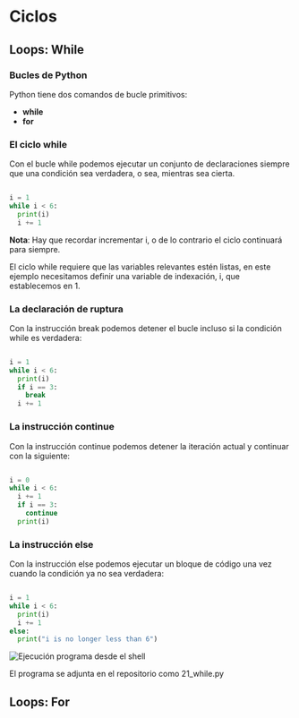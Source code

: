 # Ciclos

## Loops: While

### **Bucles de Python**

Python tiene dos comandos de bucle primitivos:

* **while**
* **for**

### **El ciclo while**

Con el bucle while podemos ejecutar un conjunto de declaraciones siempre que una condición sea verdadera, o sea, mientras sea cierta.

````python

i = 1
while i < 6:
  print(i)
  i += 1

````

**Nota**: Hay que recordar incrementar i, o de lo contrario el ciclo continuará para siempre.

El ciclo while requiere que las variables relevantes estén listas, en este ejemplo necesitamos definir una variable de indexación, i, que establecemos en 1.

### **La declaración de ruptura**

Con la instrucción break podemos detener el bucle incluso si la condición while es verdadera:

````python

i = 1
while i < 6:
  print(i)
  if i == 3:
    break
  i += 1

````

### **La instrucción continue**

Con la instrucción continue podemos detener la iteración actual y continuar con la siguiente:

````python

i = 0
while i < 6:
  i += 1
  if i == 3:
    continue
  print(i)

````

### **La instrucción else**

Con la instrucción else podemos ejecutar un bloque de código una vez cuando la condición ya no sea verdadera:

````python

i = 1
while i < 6:
  print(i)
  i += 1
else:
  print("i is no longer less than 6")

````

![Ejecución programa desde el shell](https://i.imgur.com/qyqBMzJ.png)

El programa se adjunta en el repositorio como 21_while.py

## Loops: For


